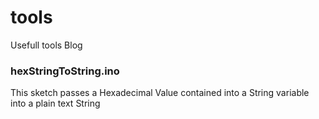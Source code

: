 # tools
Usefull tools Blog

### hexStringToString.ino
This sketch passes a Hexadecimal Value contained into a String variable into a plain text String
